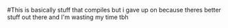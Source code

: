 #This is basically stuff that compiles but i gave up on because theres better stuff out there and I'm wasting my time tbh
